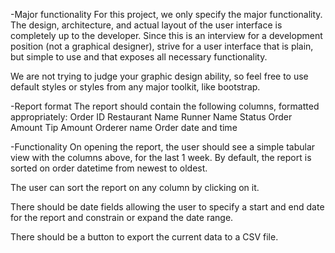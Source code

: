 -Major functionality
  For this project, we only specify the major functionality.  The design, architecture, and actual layout of the user interface is completely up to the developer.  Since this is an interview for a development position (not a graphical designer), strive for a user interface that is plain, but simple to use and that exposes all necessary functionality.
  
  We are not trying to judge your graphic design ability, so feel free to use default styles or styles from any major toolkit, like bootstrap.

-Report format
  The report should contain the following columns, formatted appropriately:
  Order ID
  Restaurant Name
  Runner Name
  Status
  Order Amount
  Tip Amount
  Orderer name
  Order date and time

-Functionality
  On opening the report, the user should see a simple tabular view with the columns above, for the last 1 week.  By default, the report is sorted on order datetime from newest to oldest.
  
  The user can sort the report on any column by clicking on it.
  
  There should be date fields allowing the user to specify a start and end date for the report and constrain or expand the date range.
  
  There should be a button to export the current data to a CSV file.
